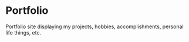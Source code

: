 # Portfolio
Portfolio site displaying my projects, hobbies, accomplishments, personal life things, etc.
